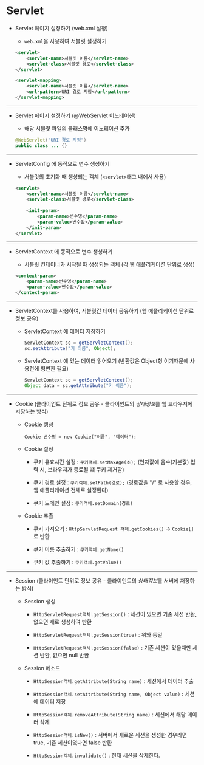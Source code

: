 # Servlet

* Servlet 페이지 설정하기 (web.xml 설정)

	* ``web.xml``을 사용하여 서블릿 설정하기
	```xml
	<servlet>
		<servlet-name>서블릿 이름</servlet-name>
		<servlet-class>서블릿 경로</servlet-class>
	</servlet>
	
	<servlet-mapping>
		<servlet-name>서블릿 이름</servlet-name>
		<url-pattern>URI 경로 지정</url-pattern>
	</servlet-mapping>
	```
	
---
	
* Servlet 페이지 설정하기 (@WebServlet 어노테이션)
	
	* 해당 서블릿 파일의 클래스명에 어노테이션 추가
	```java
	@WebServlet("URI 경로 지정")
	public class ... {}
	```
	
---

* ServletConfig 에 동적으로 변수 생성하기

	* 서블릿의 초기화 때 생성되는 객체 (``<servlet>``태그 내에서 사용)
	
	```xml
	<servlet>
		<servlet-name>서블릿 이름</servlet-name>
		<servlet-class>서블릿 경로</servlet-class>
		
		<init-param>
			<param-name>변수명</param-name>
			<param-value>변수값</param-value>
		</init-param>
	</servlet>
	```
	
---
	
* ServletContext 에 동적으로 변수 생성하기

	* 서블릿 컨테이너가 시작될 때 생성되는 객체 (각 웹 애플리케이션 단위로 생성)
	
	```xml
	<context-param>
		<param-name>변수명</param-name>
		<param-value>변수값</param-value>
	</context-param>
	```
	
---

* ServletContext를 사용하여, 서블릿간 데이터 공유하기 (웹 애플리케이션 단위로 정보 공유)

	* ServletContext 에 데이터 저장하기
	
		```java
		ServletContext sc = getServletContext();
		sc.setAttribute("키 이름", Object);
		```
		
	* ServletContext 에 있는 데이터 읽어오기 (반환값은 Object형 이기때문에 사용전에 형변환 필요)
	
		```java
		ServletContext sc = getServletContext();
		Object data = sc.getAttribute("키 이름");
		
---

* Cookie (클라이언트 단위로 정보 공유 - 클라이언트의 *상태정보*를 웹 브라우저에 저장하는 방식)

	* Cookie 생성
		
		``Cookie 변수명 = new Cookie("이름", "데이터");``
		
	* Cookie 설정
	
		* 쿠키 유효시간 설정 : ``쿠키객체.setMaxAge(초);`` (인자값에 음수(기본값) 입력 시, 브라우저가 종료될 떄 쿠키 제거함)
		
		* 쿠키 경로 설정 : ``쿠키객체.setPath(경로);`` (경로값을 "/" 로 사용할 경우, 웹 애플리케이션 전체로 설정된다)
		
		* 쿠키 도메인 설정 : ``쿠키객체.setDomain(경로)``
		
	* Cookie 추출
	
		* 쿠키 가져오기 : ``HttpServletRequest 객체.getCookies()`` -> ``Cookie[]``로 반환
		
		* 쿠키 이름 추출하기 : ``쿠키객체.getName()``
		
		* 쿠키 값 추출하기 : ``쿠키객체.getValue()``
		
---

* Session (클라이언트 단위로 정보 공유 - 클라이언트의 *상태정보*를 서버에 저장하는 방식)

	* Session 생성
	
		* ``HttpServletRequest객체.getSession()`` : 세션이 있으면 기존 세션 반환, 없으면 새로 생성하여 반환
		
		* ``HttpServletRequest객체.getSession(true)`` : 위와 동일
		
		* ``HttpServletRequest객체.getSession(false)`` : 기존 세션이 있을때만 세션 반환, 없으면 null 반환
		
	* Session 메소드
	
		* ``HttpSession객체.getAttribute(String name)`` : 세션에서 데이터 추출
		
		* ``HttpSession객체.setAttribute(String name, Object value)`` : 세션에 데이터 저장
		
		* ``HttpSession객체.removeAttribute(String name)`` : 세션에서 해당 데이터 삭제
		
		* ``HttpSession객체.isNew()`` : 서버에서 새로운 세션을 생성한 경우라면 true, 기존 세션이었다면 false 반환
		
		* ``HttpSession객체.invalidate()`` : 현재 세션을 삭제한다.